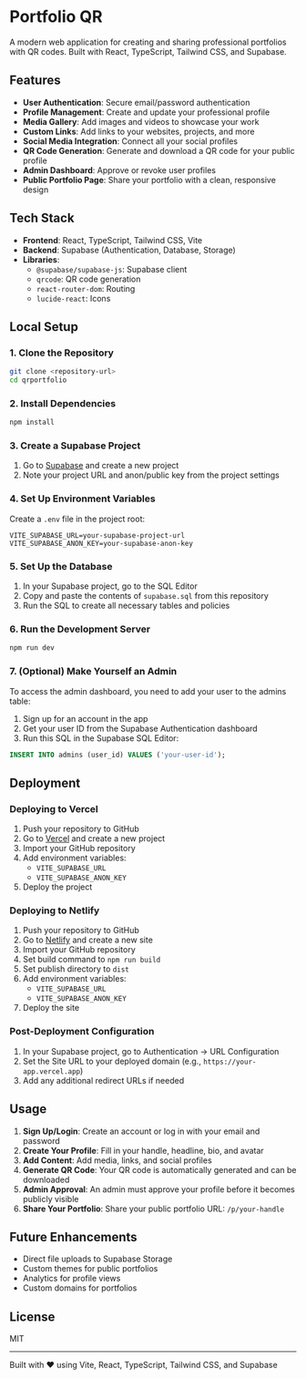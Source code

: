 # Portfolio QR

A modern web application for creating and sharing professional portfolios with QR codes. Built with React, TypeScript, Tailwind CSS, and Supabase.

## Features

- **User Authentication**: Secure email/password authentication
- **Profile Management**: Create and update your professional profile
- **Media Gallery**: Add images and videos to showcase your work
- **Custom Links**: Add links to your websites, projects, and more
- **Social Media Integration**: Connect all your social profiles
- **QR Code Generation**: Generate and download a QR code for your public profile
- **Admin Dashboard**: Approve or revoke user profiles
- **Public Portfolio Page**: Share your portfolio with a clean, responsive design

## Tech Stack

- **Frontend**: React, TypeScript, Tailwind CSS, Vite
- **Backend**: Supabase (Authentication, Database, Storage)
- **Libraries**: 
  - `@supabase/supabase-js`: Supabase client
  - `qrcode`: QR code generation
  - `react-router-dom`: Routing
  - `lucide-react`: Icons

## Local Setup

### 1. Clone the Repository

```bash
git clone <repository-url>
cd qrportfolio
```

### 2. Install Dependencies

```bash
npm install
```

### 3. Create a Supabase Project

1. Go to [Supabase](https://supabase.com/) and create a new project
2. Note your project URL and anon/public key from the project settings

### 4. Set Up Environment Variables

Create a `.env` file in the project root:

```
VITE_SUPABASE_URL=your-supabase-project-url
VITE_SUPABASE_ANON_KEY=your-supabase-anon-key
```

### 5. Set Up the Database

1. In your Supabase project, go to the SQL Editor
2. Copy and paste the contents of `supabase.sql` from this repository
3. Run the SQL to create all necessary tables and policies

### 6. Run the Development Server

```bash
npm run dev
```

### 7. (Optional) Make Yourself an Admin

To access the admin dashboard, you need to add your user to the admins table:

1. Sign up for an account in the app
2. Get your user ID from the Supabase Authentication dashboard
3. Run this SQL in the Supabase SQL Editor:

```sql
INSERT INTO admins (user_id) VALUES ('your-user-id');
```

## Deployment

### Deploying to Vercel

1. Push your repository to GitHub
2. Go to [Vercel](https://vercel.com/) and create a new project
3. Import your GitHub repository
4. Add environment variables:
   - `VITE_SUPABASE_URL`
   - `VITE_SUPABASE_ANON_KEY`
5. Deploy the project

### Deploying to Netlify

1. Push your repository to GitHub
2. Go to [Netlify](https://www.netlify.com/) and create a new site
3. Import your GitHub repository
4. Set build command to `npm run build`
5. Set publish directory to `dist`
6. Add environment variables:
   - `VITE_SUPABASE_URL`
   - `VITE_SUPABASE_ANON_KEY`
7. Deploy the site

### Post-Deployment Configuration

1. In your Supabase project, go to Authentication → URL Configuration
2. Set the Site URL to your deployed domain (e.g., `https://your-app.vercel.app`)
3. Add any additional redirect URLs if needed

## Usage

1. **Sign Up/Login**: Create an account or log in with your email and password
2. **Create Your Profile**: Fill in your handle, headline, bio, and avatar
3. **Add Content**: Add media, links, and social profiles
4. **Generate QR Code**: Your QR code is automatically generated and can be downloaded
5. **Admin Approval**: An admin must approve your profile before it becomes publicly visible
6. **Share Your Portfolio**: Share your public portfolio URL: `/p/your-handle`

## Future Enhancements

- Direct file uploads to Supabase Storage
- Custom themes for public portfolios
- Analytics for profile views
- Custom domains for portfolios

## License

MIT

---

Built with ❤️ using Vite, React, TypeScript, Tailwind CSS, and Supabase